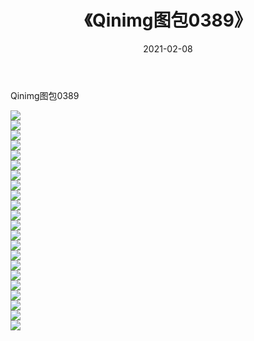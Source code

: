 ﻿---
layout: post
title:  《Qinimg图包0389》
date:   2021-02-08
img: http://imgx.orgx.ga/Qinimg图包/Qinimg图包0389/000.jpg
categories: [美女, 清纯, 唯美]
---

Qinimg图包0389

 ![](http://imgx.orgx.ga/Qinimg图包/Qinimg图包0389/001.jpg) <br>![](http://imgx.orgx.ga/Qinimg图包/Qinimg图包0389/002.jpg) <br>![](http://imgx.orgx.ga/Qinimg图包/Qinimg图包0389/003.jpg) <br>![](http://imgx.orgx.ga/Qinimg图包/Qinimg图包0389/004.jpg) <br>![](http://imgx.orgx.ga/Qinimg图包/Qinimg图包0389/005.jpg) <br>![](http://imgx.orgx.ga/Qinimg图包/Qinimg图包0389/006.jpg) <br>![](http://imgx.orgx.ga/Qinimg图包/Qinimg图包0389/007.jpg) <br>![](http://imgx.orgx.ga/Qinimg图包/Qinimg图包0389/008.jpg) <br>![](http://imgx.orgx.ga/Qinimg图包/Qinimg图包0389/009.jpg) <br>![](http://imgx.orgx.ga/Qinimg图包/Qinimg图包0389/010.jpg) <br>![](http://imgx.orgx.ga/Qinimg图包/Qinimg图包0389/011.jpg) <br>![](http://imgx.orgx.ga/Qinimg图包/Qinimg图包0389/012.jpg) <br>![](http://imgx.orgx.ga/Qinimg图包/Qinimg图包0389/013.jpg) <br>![](http://imgx.orgx.ga/Qinimg图包/Qinimg图包0389/014.jpg) <br>![](http://imgx.orgx.ga/Qinimg图包/Qinimg图包0389/015.jpg) <br>![](http://imgx.orgx.ga/Qinimg图包/Qinimg图包0389/016.jpg) <br>![](http://imgx.orgx.ga/Qinimg图包/Qinimg图包0389/017.jpg) <br>![](http://imgx.orgx.ga/Qinimg图包/Qinimg图包0389/018.jpg) <br>![](http://imgx.orgx.ga/Qinimg图包/Qinimg图包0389/019.jpg) <br>![](http://imgx.orgx.ga/Qinimg图包/Qinimg图包0389/020.jpg) <br>![](http://imgx.orgx.ga/Qinimg图包/Qinimg图包0389/021.jpg) <br>![](http://imgx.orgx.ga/Qinimg图包/Qinimg图包0389/022.jpg) <br>